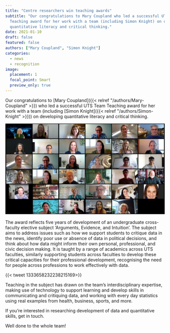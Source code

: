 ```yaml
---
title: "Centre researchers win teaching awards"
subtitle: "Our congratulations to Mary Coupland who led a successful UTS Team
  Teaching award for her work with a team (including Simon Knight) on developing
  quantitative literacy and critical thinking."
date: 2021-01-10
draft: false
featured: false
authors: ["Mary Coupland", "Simon Knight"]
categories:
  - news
  - recognition
image:
  placement: 1
  focal_point: Smart
  preview_only: true
---
```


Our congratulations to [Mary Coupland]({{< relref "/authors/Mary-Coupland" >}}) who led a successful UTS Team Teaching award for her work with a team (including [Simon Knight]({{< relref "/authors/Simon-Knight" >}})) on developing quantitative literacy and critical thinking.
  
![Screenshot image of award winners](learning-and-teaching-awards-2020.png "The award winners at the announcement")

The award reflects five years of development of an undergraduate cross-faculty elective subject ‘Arguments, Evidence, and Intuition’. The subject aims to address issues such as how we support students to critique data in the news, identify poor use or absence of data in political decisions, and think about how data might inform their own personal, professional, and civic decision making. It is taught by a range of academics across UTS faculties, similarly supporting students across faculties to develop these critical capacities for their professional development, recognising the need for people across professions to work effectively with data.

{{< tweet 1333658232238215169>}}

Teaching in the subject has drawn on the team’s interdisciplinary expertise, making use of technology to support learning and develop skills in communicating and critiquing data, and working with every day statistics using real examples from health, business, sports, and more.

If you’re interested in researching development of data and quantitative skills, get in touch.

Well done to the whole team!